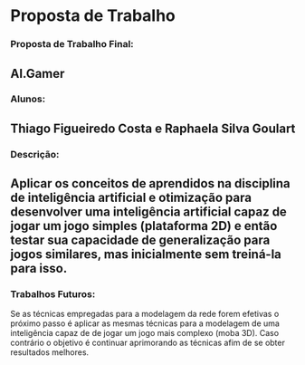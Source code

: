 # Proposta de Trabalho #

### Proposta de Trabalho Final: ###
AI.Gamer
-----------
### Alunos: ### 
Thiago Figueiredo Costa e Raphaela Silva Goulart
-----------

### Descrição: ### 
Aplicar os conceitos de aprendidos na disciplina de inteligência artificial e otimização para desenvolver uma inteligência artificial capaz de jogar um jogo simples (plataforma 2D) e então testar sua capacidade de generalização para jogos similares, mas inicialmente sem treiná-la para isso.
----------
### Trabalhos Futuros: ### 
Se as técnicas empregadas para a modelagem da rede forem efetivas o próximo passo é aplicar as mesmas técnicas para a modelagem de uma inteligência capaz de de jogar um jogo mais complexo (moba 3D). Caso contrário o objetivo é continuar aprimorando as técnicas  afim de se obter resultados melhores.
